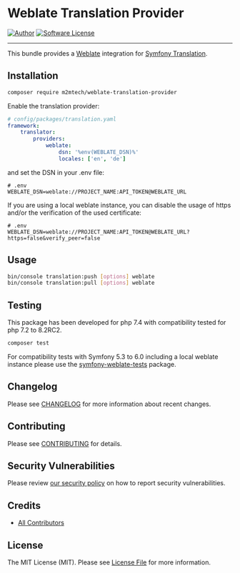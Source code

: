# Weblate Translation Provider

[![Author](https://img.shields.io/badge/author-@m2mtech-blue.svg?style=flat-square)](http://www.m2m.at)
[![Software License](https://img.shields.io/badge/license-MIT-brightgreen.svg?style=flat-square)](LICENSE.md)

---

This bundle provides a [Weblate](https://weblate.org) integration for [Symfony Translation](https://symfony.com/doc/current/translation.html).

## Installation

```bash
composer require m2mtech/weblate-translation-provider
```

Enable the translation provider:

```yaml
# config/packages/translation.yaml
framework:
    translator:
        providers:
            weblate:
                dsn: '%env(WEBLATE_DSN)%'
                locales: ['en', 'de']
```

and set the DSN in your .env file:

```dotenv
# .env
WEBLATE_DSN=weblate://PROJECT_NAME:API_TOKEN@WEBLATE_URL
```

If you are using a local weblate instance, you can disable the usage of https and/or the verification of the used certificate:
```dotenv
# .env
WEBLATE_DSN=weblate://PROJECT_NAME:API_TOKEN@WEBLATE_URL?https=false&verify_peer=false
```

## Usage

```bash
bin/console translation:push [options] weblate
bin/console translation:pull [options] weblate
```

## Testing

This package has been developed for php 7.4 with compatibility tested for php 7.2 to 8.2RC2.

```bash
composer test
```

For compatibility tests with Symfony 5.3 to 6.0 including a local weblate instance please use the [symfony-weblate-tests](https://github.com/m2mtech/symfony-weblate-tests) package.

## Changelog

Please see [CHANGELOG](CHANGELOG.md) for more information about recent changes.

## Contributing

Please see [CONTRIBUTING](.github/CONTRIBUTING.md) for details.

## Security Vulnerabilities

Please review [our security policy](../../security/policy) on how to report security vulnerabilities.

## Credits

- [All Contributors](../../contributors)

## License

The MIT License (MIT). Please see [License File](LICENSE.md) for more information.
